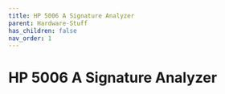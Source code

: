 ```yaml
---
title: HP 5006 A Signature Analyzer
parent: Hardware-Stuff
has_children: false
nav_order: 1
---
```


# HP 5006 A Signature Analyzer
